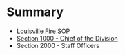 # Summary

* [Louisville Fire SOP](README.md)
* [Section 1000 - Chief of the Division](section_1000_-_chief_of_the_division.md)
* Section 2000 - Staff Officers

